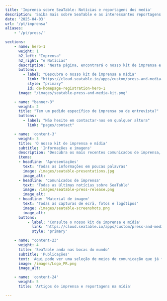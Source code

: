 ```yaml
---
title: 'Imprensa sobre SeaTable: Notícias e reportagens dos media'
description: 'Saiba mais sobre SeaTable e as interessantes reportagens dos media que destacam a nossa plataforma sem código.'
date: '2025-04-03'
url: '/pt/imprensa'
aliases:
    - '/pt/press/'

sections:
    - name: hero-1
      weight: 1
      h2_left: "Imprensa"
      h2_right: "e Notícias"
      description: "Nesta página, encontrará o nosso kit de imprensa e mídia, bem como reportagens interessantes sobre SeaTable. Porque não somos apenas nós que escrevemos sobre SeaTable, mas também numerosos meios de comunicação.<br></br>Também gostaria de escrever sobre nós? Teremos todo o gosto em fornecer-lhe informações."
      buttons:
        - label: "Descubra o nosso kit de imprensa e mídia"
          link: "https://cloud.seatable.io/apps/custom/press-and-media-kit"
          style: "primary"
          id: de-homepage-registration-hero-1
      image: "/images/seatable-press-and-media-kit.png"

    - name: "banner-3"
      weight: 2
      title: "Tem um pedido específico de imprensa ou de entrevista?"
      buttons:
        - label: "Não hesite em contactar-nos em qualquer altura"
          link: "pages/contact"

    - name: 'content-3'
      weight: 3
      title: 'O nosso kit de imprensa e mídia'
      subtitle: 'Informações e imagens'
      description: 'Descubra os mais recentes comunicados de imprensa, apresentações claras e material de imagem imediatamente utilizável. Tudo isto está disponível para descarregar no nosso kit de imprensa e mídia.'
      items:
      - headline: 'Apresentações'
        text: 'Todas as informações em poucas palavras'
        image: /images/seatable-presentations.jpg
        image_alt:
      - headline: 'Comunicados de imprensa'
        text: 'Todas as últimas notícias sobre SeaTable'
        image: /images/seatable-press-release.png
        image_alt:
      - headline: 'Material de imagem'
        text: 'Todas as capturas de ecrã, fotos e logótipos'
        image: /images/seatable-screenshots.png
        image_alt:
      buttons:
          - label: 'Consulte o nosso kit de imprensa e mídia'
            link: 'https://cloud.seatable.io/apps/custom/press-and-media-kit'
            style: 'primary'

    - name: "content-23"
      weight: 4
      title: 'SeaTable anda nas bocas do mundo'
      subtitle: 'Publicações'
      text: 'Aqui pode ver uma seleção de meios de comunicação que já fizeram reportagens sobre SeaTable.'
      image: /images/Logo_PR.png
      image_alt:

    - name: 'content-24'
      weight: 5
      title: 'Artigos de imprensa e reportagens na mídia'

---
```


